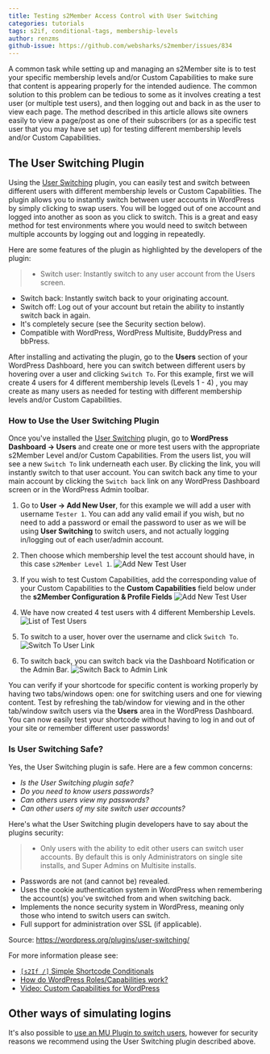 ```yaml
---
title: Testing s2Member Access Control with User Switching
categories: tutorials
tags: s2if, conditional-tags, membership-levels
author: renzms
github-issue: https://github.com/websharks/s2member/issues/834
---
```


A common task while setting up and managing an s2Member site is to test your specific membership levels and/or Custom Capabilities to make sure that content is appearing properly for the intended audience. The common solution to this problem can be tedious to some as it involves creating a test user (or multiple test users), and then logging out and back in as the user to view each page. The method described in this article allows site owners easily to view a page/post as one of their subscribers (or as a specific test user that you may have set up) for testing different membership levels and/or Custom Capabilities.

## The User Switching Plugin

Using the [User Switching](https://wordpress.org/plugins/user-switching/) plugin, you can easily test and switch between different users with different membership levels or Custom Capabilities. The plugin allows you to instantly switch between user accounts in WordPress by simply clicking to swap users. You will be logged out of one account and logged into another as soon as you click to switch. This is a great and easy method for test environments where you would need to switch between multiple accounts by logging out and logging in repeatedly.

Here are some features of the plugin as highlighted by the developers of the plugin:
> - Switch user: Instantly switch to any user account from the Users screen.
- Switch back: Instantly switch back to your originating account.
- Switch off: Log out of your account but retain the ability to instantly switch back in again.
- It's completely secure (see the Security section below).
- Compatible with WordPress, WordPress Multisite, BuddyPress and bbPress.


After installing and activating the plugin, go to the **Users** section of your WordPress Dashboard, here you can switch between different users by hovering over a user and clicking `Switch To`. For this example, first we will create 4 users for 4 different membership levels (Levels 1 - 4) , you may create as many users as needed for testing with different membership levels and/or Custom Capabilities.

### How to Use the User Switching Plugin

Once you've installed the [User Switching](https://wordpress.org/plugins/user-switching/) plugin, go to **WordPress Dashboard → Users**  and create one or more test users with the appropriate s2Member Level and/or Custom Capabilities. From the users list, you will see a new `Switch To` link underneath each user. By clicking the link, you will instantly switch to that user account. You can switch back any time to your main account by clicking the `Switch back` link on any WordPress Dashboard screen or in the WordPress Admin toolbar.

1. Go to **User → Add New User**, for this example we will add a user with username `Tester 1`. You can add any valid email if you wish, but no need to add a password or email the password to user as we will be using **User Switching** to switch users, and not actually logging in/logging out of each user/admin account. 

2. Then choose which membership level the test account should have, in this case `s2Member Level 1`.
     ![Add New Test User](https://cloud.githubusercontent.com/assets/13220018/12117770/db437708-b3fd-11e5-8aa3-dc1acc7ace7b.jpg)

3. If you wish to test Custom Capabilities, add the corresponding value of your Custom Capabilities to the **Custom Capabilities** field below under the **s2Member Configuration & Profile Fields**
     ![Add New Test User](https://cloud.githubusercontent.com/assets/13220018/12117912/902e8ba8-b3fe-11e5-83c0-de9aa32f582b.jpg)

4. We have now created 4 test users with 4 different Membership Levels.
     ![List of Test Users](https://cloud.githubusercontent.com/assets/13220018/12118005/19bb70ca-b3ff-11e5-8b9e-54bdcd6fea6f.jpg)

5. To switch to a user, hover over the username and click `Switch To`.
     ![Switch To User Link](https://cloud.githubusercontent.com/assets/13220018/12118129/c9bb74de-b3ff-11e5-8bcc-c6c400803db3.png)

6. To switch back, you can switch back via the Dashboard Notification or the Admin Bar.
     ![Switch Back to Admin Link](https://cloud.githubusercontent.com/assets/13220018/13573978/1c73b82e-e4bd-11e5-9c99-e9a2654c61d5.png)

You can verify if your shortcode for specific content is working properly by having two tabs/windows open: one for switching users and one for viewing content. Test by refreshing the tab/window for viewing and in the other tab/window switch users via the **Users** area in the WordPress Dashboard. You can now easily test your shortcode without having to log in and out of your site or remember different user passwords!

### Is User Switching Safe?

Yes, the User Switching plugin is safe. Here are a few common concerns: 

- _Is the User Switching plugin safe?_
- _Do you need to know users passwords?_
- _Can others users view my passwords?_
- _Can other users of my site switch user accounts?_

Here's what the User Switching plugin developers have to say about the plugins security:

> - Only users with the ability to edit other users can switch user accounts. By default this is only Administrators on single site installs, and Super Admins on Multisite installs.
- Passwords are not (and cannot be) revealed.
- Uses the cookie authentication system in WordPress when remembering the account(s) you've switched from and when switching back.
- Implements the nonce security system in WordPress, meaning only those who intend to switch users can switch.
- Full support for administration over SSL (if applicable).

Source: https://wordpress.org/plugins/user-switching/

For more information please see:

- [`[s2If /]` Simple Shortcode Conditionals](https://s2member.com/kb-article/s2if-simple-shortcode-conditionals/)
- [How do WordPress Roles/Capabilities work?](https://s2member.com/kb-article/how-do-wordpress-rolescapabilities-work/)
- [Video: Custom Capabilities for WordPress](https://s2member.com/kb-article/video-custom-capabilities-for-wordpress/)


## Other ways of simulating logins

It's also possible to [use an MU Plugin to switch users](https://gist.github.com/raamdev/50532716369782f89b1e), however for security reasons we recommend using the User Switching plugin described above.
